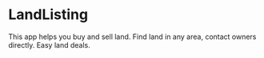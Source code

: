 # LandListing
This app helps you buy and sell land. Find land in any area, contact owners directly. Easy land deals.
